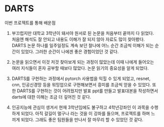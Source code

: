 # DARTS

이번 프로젝트를 통해 배운점

1. 부끄럽지만 대학교 3학년이 돼서야 원서로 된 논문을 처음부터 끝까지 다 읽었다.
처음엔 해석도 잘 안되고 내용도 이해가 잘 되지 않아 자료도 많이 찾아봤다.
DARTS 논문 하나를 일주일정도 계속 보던 찰나에 어느 순간 조금씩 이해가 되는 순간이
있었다. 그러한 순간이 나에겐 좋은 경험이었던 것 같다.

2. 논문을 읽으면서 이것 저것 찾아보게 되는 과정이 많았는데 이때 나에게 들어오는 
여러 지식들이 혼자 공부할 때보다 많았다. 논문 읽기의 중요성을 알게 되었다.

3. DARTS를 구현하는 과정에서 pytorch 사용법을 익힐 수 있게 되었고, 
resnet, cnn, 인공신경망 등을 워밍업으로 구현해보면서 흥미를 조금씩 얻을 수 있었다.
또한 DARTS를 구현하는 것이 어려웠지만 발표 ppt를 만들고 발표대본을 작성하면서 
darts에 대한 이해는 조금 더 깊어진 것 같다.

4. 인공지능에 관심이 생겨서 현재 3학년임에도 불구하고 4학년강좌인 이 과목을 수행하게 되었다.
아직 갈길이 멀구나 라는 것을 이 강좌를 들으며, 프로젝트를 하며 느끼게 되었다.
그래도 좋은 팀원들을 만나서 잘 마무리 할 수 있었던 것 같다. 
